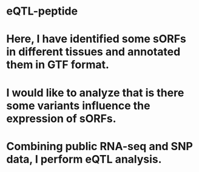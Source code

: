 # eQTL-peptide

# Here, I have identified some sORFs in different tissues and annotated them in GTF format.
# I would like to analyze that is there some variants influence the expression of sORFs.
# Combining public RNA-seq and SNP data, I perform eQTL analysis.
